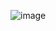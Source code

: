 ![image](https://user-images.githubusercontent.com/7258995/150769052-7279a869-9998-4ab0-b852-11548fc19e24.png)
